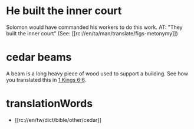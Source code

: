 # He built the inner court

Solomon would have commanded his workers to do this work. AT: "They built the inner court" (See: [[rc://en/ta/man/translate/figs-metonymy]])

# cedar beams

A beam is a long heavy piece of wood used to support a building. See how you translated this in [1 Kings 6:6](./05.md).

# translationWords

* [[rc://en/tw/dict/bible/other/cedar]]